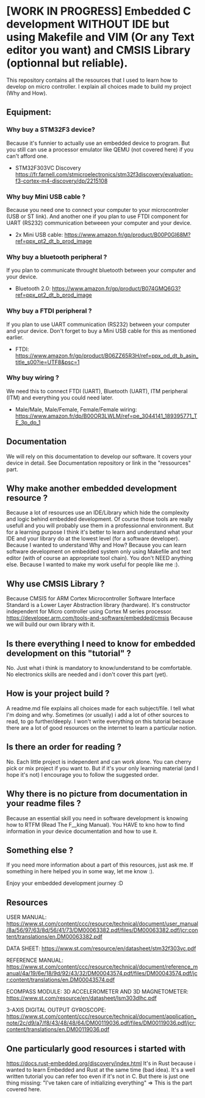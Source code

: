 # [WORK IN PROGRESS] Embedded C development WITHOUT IDE but using Makefile and VIM (Or any Text editor you want) and CMSIS Library (optionnal but reliable).
This repository contains all the resources that I used to learn how to develop on micro controller.
I explain all choices made to build my project (Why and How).

## Equipment:

### Why buy a STM32F3 device?
Because it's funnier to actually use an embedded device to program.
But you still can use a processor emulator like QEMU (not covered here) if you
can't afford one.
- STM32F303VC Discovery
https://fr.farnell.com/stmicroelectronics/stm32f3discovery/evaluation-f3-cortex-m4-discovery/dp/2215108

### Why buy Mini USB cable ?
Because you need one to connect your computer to your microcontroler (USB or ST link).
And another one if you plan to use FTDI component for UART (RS232) communication
betweeen your computer and your device.
- 2x Mini USB cable:
https://www.amazon.fr/gp/product/B00P0GI68M?ref=ppx_pt2_dt_b_prod_image

### Why buy a bluetooth peripheral ?
If you plan to communicate throught bluetooth between your computer and your
device.
- Bluetooth 2.0:
https://www.amazon.fr/gp/product/B074GMQ6G3?ref=ppx_pt2_dt_b_prod_image

### Why buy a FTDI peripheral ?
If you plan to use UART communication (RS232) 
between your computer and your device. Don't forget to buy
a Mini USB cable for this as mentioned earlier.
- FTDI:
https://www.amazon.fr/gp/product/B06ZZ65R3H/ref=ppx_od_dt_b_asin_title_s00?ie=UTF8&psc=1

### Why buy wiring ?
We need this to connect FTDI (UART), Bluetooth (UART), ITM peripheral (ITM)
and everything you could need later.
- Male/Male, Male/Female, Female/Female wiring:
https://www.amazon.fr/dp/B00OR3LWLM/ref=pe_3044141_189395771_TE_3p_dp_1

## Documentation
We will rely on this documentation to develop our software.
It covers your device in detail. 
See Documentation repository or link in the "ressources" part.

## Why make another embedded development resource ?
Because a lot of resources use an IDE/Library which hide the complexity and
logic behind embedded development. Of course those tools are really usefull and
you will probably use them in a professionnal environment. But for a learning
purpose I think it's better to learn and understand what your IDE and your
library do at the lowest level (for a software developer).
Because I wanted to understand Why and How?
Because you can learn software development on embedded system only using
Makefile and text editor (with of course an appropriate tool chain). You don't
NEED anything else.
Because I wanted to make my work useful for people like me :).

## Why use CMSIS Library ?
Because CMSIS for ARM Cortex Microcontroller Software Interface Standard is a Lower
Layer Abstraction library (hardware). It's constructor independent for Micro
controller using Cortex M series processor. 
https://developer.arm.com/tools-and-software/embedded/cmsis
Because we will build our own library with it.

## Is there everything I need to know for embedded development on this "tutorial" ?
No.
Just what i think is mandatory to know/understand to be comfortable.
No electronics skills are needed and i don't cover this part (yet).

## How is your project build ?
A readme.md file explains all choices made for each subject/file.
I tell what I'm doing and why. Sometimes (or usually) i add a lot of other 
sources to read, to go further/deeply. I won't write everything on this tutorial
because there are a lot of good resources on the internet to learn a particular
notion.

## Is there an order for reading ?
No. Each little project is independent and can work alone. You can cherry pick
or mix project if you want to.
But if it's your only learning material (and I hope it's not) I encourage you to
follow the suggested order.

## Why there is no picture from documentation in your readme files ?
Because an essential skill you need in software development is knowing how to 
RTFM (Read The F__king Manual). You HAVE to kno how to find information in your
device documentation and how to use it.

## Something else ?
If you need more information about a part of this resources, just ask me.
If something in here helped you in some way, let me know :).

Enjoy your embedded development journey :D

## Resources

USER MANUAL:
https://www.st.com/content/ccc/resource/technical/document/user_manual/8a/56/97/63/8d/56/41/73/DM00063382.pdf/files/DM00063382.pdf/jcr:content/translations/en.DM00063382.pdf

DATA SHEET:
https://www.st.com/resource/en/datasheet/stm32f303vc.pdf

REFERENCE MANUAL:
https://www.st.com/content/ccc/resource/technical/document/reference_manual/4a/19/6e/18/9d/92/43/32/DM00043574.pdf/files/DM00043574.pdf/jcr:content/translations/en.DM00043574.pdf

ECOMPASS MODULE: 3D ACCELEROMETER AND 3D MAGNETOMETER:
https://www.st.com/resource/en/datasheet/lsm303dlhc.pdf

3-AXIS DIGITAL OUTPUT GYROSCOPE:
https://www.st.com/content/ccc/resource/technical/document/application_note/2c/d9/a7/f8/43/48/48/64/DM00119036.pdf/files/DM00119036.pdf/jcr:content/translations/en.DM00119036.pdf

## One particularly good resources i started with
https://docs.rust-embedded.org/discovery/index.html
It's in Rust because i wanted to learn Embedded and Rust at the same time (bad idea).
It's a well written tutorial you can refer too even if it's not in C.
But there is just one thing missing:
"I've taken care of initializing everything" => This is the part covered here.
